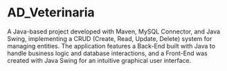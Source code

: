 # AD_Veterinaria
A Java-based project developed with Maven, MySQL Connector, and Java Swing, implementing a CRUD (Create, Read, Update, Delete) system for managing entities. The application features a Back-End built with Java to handle business logic and database interactions, and a Front-End was created with Java Swing for an intuitive graphical user interface.
